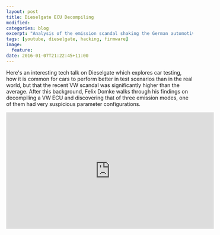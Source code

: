 ```yaml
---
layout: post
title: Dieselgate ECU Decompiling
modified:
categories: blog
excerpt: "Analysis of the emission scandal shaking the German automotive industry... Includes insight into cheating for advanced managers and code extraction from ECUs from Ebay."
tags: [youtube, dieselgate, hacking, firmware]
image:
  feature:
date: 2016-01-07T21:22:45+11:00
---
```


Here's an interesting tech talk on Dieselgate which explores car testing, how it is common for cars to perform better in test scenarios than in the real world, but that the recent VW scandal was significantly higher than the average. After this background, Felix Domke walks through his findings on decompiling a VW ECU and discovering that of three emission modes, one of them had very suspicious parameter configurations.

<iframe width="560" height="315" src="https://www.youtube.com/embed/xZSU1FPDiao" frameborder="0" allowfullscreen></iframe>
